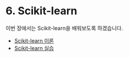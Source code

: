 # 6. Scikit-learn

이번 장에서는 Scikit-learn을 배워보도록 하겠습니다. 

- [Scikit-learn 이론](06-scikit-learn.md)
- [Scikit-learn 실습](06-decision-trees.ipynb)
